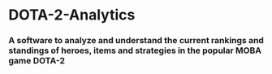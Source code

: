 # DOTA-2-Analytics

### A software to analyze and understand the current rankings and standings of heroes, items and strategies in the popular MOBA game DOTA-2
